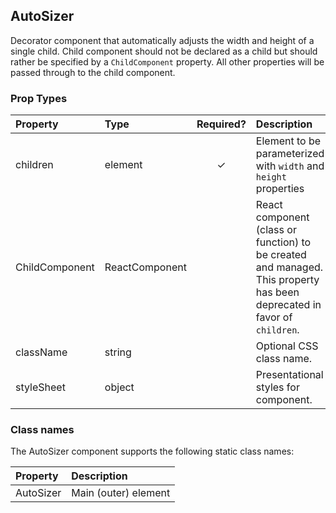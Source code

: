 AutoSizer
---------------

Decorator component that automatically adjusts the width and height of a single child. Child component should not be declared as a child but should rather be specified by a `ChildComponent` property. All other properties will be passed through to the child component.

### Prop Types
| Property | Type | Required? | Description |
|:---|:---|:---:|:---|
| children | element | ✓ | Element to be parameterized with `width` and `height` properties |
| ChildComponent| ReactComponent |  | React component (class or function) to be created and managed. This property has been deprecated in favor of `children`. |
| className | string |  | Optional CSS class name. |
| styleSheet | object |  | Presentational styles for component. |

### Class names

The AutoSizer component supports the following static class names:

| Property | Description |
|:---|:---|
| AutoSizer | Main (outer) element |

